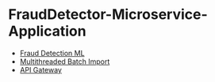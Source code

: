 # FraudDetector-Microservice-Application

* [Fraud Detection ML](https://github.com/evan999/FraudDetector-FraudDetection)
* [Multithreaded Batch Import](https://github.com/evan999/FraudDetector-AuthorizationMS)
* [API Gateway](https://github.com/evan999/FinanceTracker-Java-Gateway)
